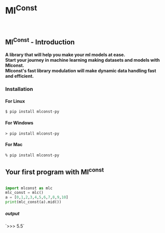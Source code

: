 <h1>Ml<sup>Const</sup></h1>
<br>
<h2>Ml<sup>Const</sup> - Introduction</h2> 
<h4>A library that will help you make your ml models at ease.<br>Start your journey in machine learning making datasets and models with Mlconst.<br>Mlconst's fast library modulation will make dynamic data handling fast and efficient.</h4>

<h3>Installation</h3>
<h4>For Linux</h4> 

`$ pip install mlconst-py`
<h4>For Windows</h4>

`> pip install mlconst-py`
<h4>For Mac</h4>  

`% pip install mlconst-py`

<h2>Your first program with Ml<sup>const</sup></h2>

```python 

import mlconst as mlc
mlc_const = mlc()
a = [0,1,2,3,4,5,6,7,8,9,10]
print(mlc_const(a).mid())
```
<h5>output</h5>
`>>> 5.5`


